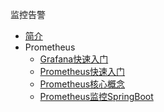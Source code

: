 监控告警

* [简介](markdown/Devops/Monitor/_readme.md)
* Prometheus
    * [Grafana快速入门](markdown/Devops/Monitor/Grafana快速入门.md)
    * [Prometheus快速入门](markdown/Devops/Monitor/Prometheus快速入门.md)
    * [Prometheus核心概念](markdown/Devops/Monitor/Prometheus核心概念.md)
    * [Prometheus监控SpringBoot](markdown/Devops/Monitor/Prometheus监控SpringBoot.md)
